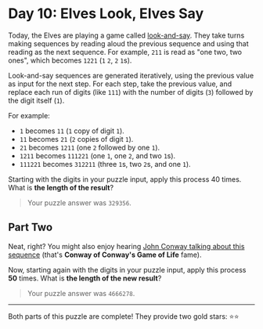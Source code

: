 # Day 10: Elves Look, Elves Say

Today, the Elves are playing a game called [look-and-say][]. They take turns
making sequences by reading aloud the previous sequence and using that
reading as the next sequence. For example, `211` is read as "one two, two
ones", which becomes `1221` (`1` `2`, `2` `1`s).

Look-and-say sequences are generated iteratively, using the previous value
as input for the next step. For each step, take the previous value, and
replace each run of digits (like `111`) with the number of digits (`3`)
followed by the digit itself (`1`).

For example:

- `1` becomes `11` (`1` copy of digit `1`).
- `11` becomes `21` (`2` copies of digit `1`).
- `21` becomes `1211` (one `2` followed by one `1`).
- `1211` becomes `111221` (one `1`, one `2`, and two `1`s).
- `111221` becomes `312211` (three `1`s, two `2`s, and one `1`).

Starting with the digits in your puzzle input, apply this process 40 times.
What is **the length of the result**?

> Your puzzle answer was `329356`.

[look-and-say]: https://en.wikipedia.org/wiki/Look-and-say_sequence

## Part Two

Neat, right? You might also enjoy hearing
[John Conway talking about this sequence][] (that's **Conway of Conway's Game of
Life** fame).

Now, starting again with the digits in your puzzle input, apply this
process **50** times. What is **the length of the new result**?

> Your puzzle answer was `4666278`.

[John Conway talking about this sequence]: https://www.youtube.com/watch?v=ea7lJkEhytA

----

Both parts of this puzzle are complete! They provide two gold stars: :star::star:
